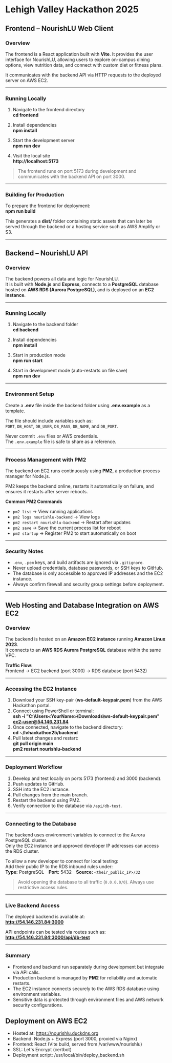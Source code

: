 # Lehigh Valley Hackathon 2025  

## Frontend – NourishLU Web Client  

### Overview  
The frontend is a React application built with **Vite**. It provides the user interface for NourishLU, allowing users to explore on-campus dining options, view nutrition data, and connect with custom diet or fitness plans.  

It communicates with the backend API via HTTP requests to the deployed server on AWS EC2.  

---  

### Running Locally  
1. Navigate to the frontend directory  
   **cd frontend**  

2. Install dependencies  
   **npm install**  

3. Start the development server  
   **npm run dev**  

4. Visit the local site  
   **http://localhost:5173**  

> The frontend runs on port 5173 during development and communicates with the backend API on port 3000.  

---  

### Building for Production  
To prepare the frontend for deployment:  
**npm run build**  

This generates a **dist/** folder containing static assets that can later be served through the backend or a hosting service such as AWS Amplify or S3.  

---  

## Backend – NourishLU API  

### Overview  
The backend powers all data and logic for NourishLU.  
It is built with **Node.js** and **Express**, connects to a **PostgreSQL** database hosted on **AWS RDS (Aurora PostgreSQL)**, and is deployed on an **EC2 instance**.  

---  

### Running Locally  
1. Navigate to the backend folder  
   **cd backend**  

2. Install dependencies  
   **npm install**  

3. Start in production mode  
   **npm run start**  

4. Start in development mode (auto-restarts on file save)  
   **npm run dev**  

---  

### Environment Setup  
Create a **.env** file inside the backend folder using **.env.example** as a template.  

The file should include variables such as:  
`PORT`, `DB_HOST`, `DB_USER`, `DB_PASS`, `DB_NAME`, and `DB_PORT`.  

Never commit `.env` files or AWS credentials.  
The `.env.example` file is safe to share as a reference.  

---  

### Process Management with PM2  
The backend on EC2 runs continuously using **PM2**, a production process manager for Node.js.  

PM2 keeps the backend online, restarts it automatically on failure, and ensures it restarts after server reboots.  

**Common PM2 Commands**  
- `pm2 list` → View running applications  
- `pm2 logs nourishlu-backend` → View logs  
- `pm2 restart nourishlu-backend` → Restart after updates  
- `pm2 save` → Save the current process list for reboot  
- `pm2 startup` → Register PM2 to start automatically on boot  

---  

### Security Notes  
- `.env`, `.pem` keys, and build artifacts are ignored via `.gitignore`.  
- Never upload credentials, database passwords, or SSH keys to GitHub.  
- The database is only accessible to approved IP addresses and the EC2 instance.  
- Always confirm firewall and security group settings before deployment.  

---  

## Web Hosting and Database Integration on AWS EC2  

### Overview  
The backend is hosted on an **Amazon EC2 instance** running **Amazon Linux 2023**.  
It connects to an **AWS RDS Aurora PostgreSQL** database within the same VPC.  

**Traffic Flow:**  
Frontend → EC2 backend (port 3000) → RDS database (port 5432)  

---  

### Accessing the EC2 Instance  
1. Download your SSH key-pair (**ws-default-keypair.pem**) from the AWS Hackathon portal.  
2. Connect using PowerShell or terminal:  
   **ssh -i "C:\Users\<YourName>\Downloads\ws-default-keypair.pem" ec2-user@54.146.231.84**  
3. Once connected, navigate to the backend directory:  
   **cd ~/lvhackathon25/backend**  
4. Pull latest changes and restart:  
   **git pull origin main**  
   **pm2 restart nourishlu-backend**  

---  

### Deployment Workflow  
1. Develop and test locally on ports 5173 (frontend) and 3000 (backend).  
2. Push updates to GitHub.  
3. SSH into the EC2 instance.  
4. Pull changes from the main branch.  
5. Restart the backend using PM2.  
6. Verify connection to the database via `/api/db-test`.  

---  

### Connecting to the Database  
The backend uses environment variables to connect to the Aurora PostgreSQL cluster.  
Only the EC2 instance and approved developer IP addresses can access the RDS cluster.  

To allow a new developer to connect for local testing:  
Add their public IP to the RDS inbound rules under:  
**Type:** PostgreSQL **Port:** 5432 **Source:** `<their_public_IP>/32`  

> Avoid opening the database to all traffic (`0.0.0.0/0`). Always use restrictive access rules.  

---  

### Live Backend Access  
The deployed backend is available at:  
**http://54.146.231.84:3000**  

API endpoints can be tested via routes such as:  
**http://54.146.231.84:3000/api/db-test**  

---  

### Summary  
- Frontend and backend run separately during development but integrate via API calls.  
- Production backend is managed by **PM2** for reliability and automatic restarts.  
- The EC2 instance connects securely to the AWS RDS database using environment variables.  
- Sensitive data is protected through environment files and AWS network security configurations.  

## Deployment on AWS EC2

- Hosted at: https://nourishlu.duckdns.org
- Backend: Node.js + Express (port 3000, proxied via Nginx)
- Frontend: React (Vite build, served from /var/www/nourishlu)
- SSL: Let's Encrypt (certbot)
- Deployment script: /usr/local/bin/deploy_backend.sh
